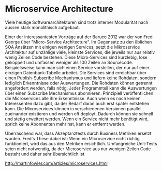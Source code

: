 # Microservice Architecture

Viele heutige Softwarearchitekturen sind trotz interner Modularität nach aussen stark monolithisch aufgebaut.

Einer der interessantesten Vorträge auf der Baruco 2012 war der von Fred George über "Micro-Service Architecture". Im Gegensatz zu den üblichen SOA Ansätzen mit einigen wenigen Services, setzt die Mikroservice Architektur auf unzählige viele, kleinste Services, die jeweils nur aus relativ wenig Zeilen Code bestehen. 
Diese Micro-Services sind kurzlebig, lose gekoppelt und umfassen weniger als 100 Zeilen an Sourcecode. Beispielsweise kann man sich einen Service vorstellen, der nur auf einer einzigen Datenbank-Tabelle arbeitet.
Die Services sind erreichbar über einen Publish-Subscribe Mechanismus und liefern keine Rohdaten, sondern lediglich Erkenntnisse oder Auswertungen. Die Rohdaten können getrennt angefordert werden, falls nötig.
Jeder Programmteil kann die Auswertungen über einen Subscribe Mechanismus abonnieren. Prinzipiell veröffentlichen die Microservices alle ihre Erkenntnisse. Auch wenn es noch keinen Interessenten dazu gibt, da der Bedarf daran auch erst später entstehen kann.
Die Microservices können in verschiedenen Versionen parallel zueinander existieren und werden oft deployt. Dadurch können sie schnell und stetig erweitert werden. Wenn ein Service nicht mehr benötigt wird, sprich keine Abonnenten mehr hat, kann er entfernt werden. 

Überraschend war, dass Akzeptanztests durch Business Metriken ersetzt wurden. Fred's These dabei ist: Wenn ein Microservice nicht richtig funktioniert, wird das aus den Metriken ersichtlich. Umfangreiche Unit-Tests seien nicht notwendig, da der Microservice aus nur wenigen Zeilen Code besteht und daher sehr übersichtlich ist.

http://martinfowler.com/articles/microservices.html